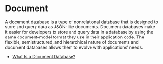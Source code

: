 # Document

A document database is a type of nonrelational database that is designed to store and query data as JSON-like documents. Document databases make it easier for developers to store and query data in a database by using the same document-model format they use in their application code. The flexible, semistructured, and hierarchical nature of documents and document databases allows them to evolve with applications’ needs.

- [What Is a Document Database?](https://aws.amazon.com/nosql/document/)
